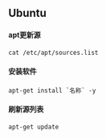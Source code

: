 ## Ubuntu

#### apt更新源
    cat /etc/apt/sources.list

#### 安装软件
    apt-get install `名称` -y

#### 刷新源列表
    apt-get update

    